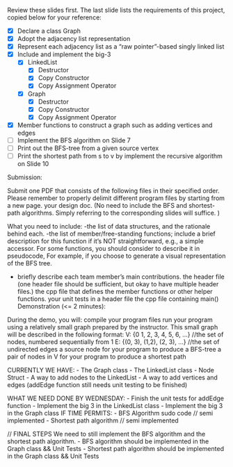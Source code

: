 Review these slides first. The last slide lists the requirements of this project, copied below for your reference:

- [x] Declare a class Graph
- [x] Adopt the adjacency list representation
- [x] Represent each adjacency list as a “raw pointer”-based singly linked list
- [x] Include and implement the big-3
   - [x] LinkedList
      - [x] Destructor
      - [x] Copy Constructor
      - [x] Copy Assignment Operator
   - [x] Graph
      - [x] Destructor
      - [x] Copy Constructor
      - [x] Copy Assignment Operator
- [x] Member functions to construct a graph such as adding vertices and edges
- [ ] Implement the BFS algorithm on Slide 7
- [ ] Print out the BFS-tree from a given source vertex
- [ ] Print the shortest path from s to v by implement the recursive algorithm on Slide 10

Submission:

Submit one PDF that consists of the following files in their specified order. Please remember to properly delimit different program files by starting from a new page.
your design doc.  (No need to include the BFS and shortest-path algorithms. Simply referring to the corresponding slides will suffice. )

What you need to include:
-the list of data structures, and the rationale behind each.
-the list of member/free-standing functions; include a brief description for this function if it’s NOT straightforward, e.g., a simple accessor. For some functions, you should consider to describe it in pseudocode, For example, if you choose to generate a visual representation of the BFS tree.
- briefly describe each team member’s main contributions.
the header file (one header file should be sufficient, but okay to have multiple header files.)
the cpp file that defines the member functions or other helper functions.
your unit tests in a header file
the cpp file containing main()
Demonstration (<= 2 minutes):

During the demo, you will:
compile your program files
run your program using a relatively small graph prepared by the instructor. This small graph will be described in the following format:
V: {0 1, 2, 3, 4, 5, 6, ...}    //the set of nodes, numbered sequentially from 1
E: {(0, 3), (1,2),  (2, 3), ...}        //the set of undirected edges
a source node for your program to produce a BFS-tree
a pair of nodes in V for your program to produce a shortest path

CURRENTLY WE HAVE:
    - The Graph class
    - The LinkedList class
    - Node Struct
    - A way to add nodes to the LinkedList
    - A way to add vertices and edges (addEdge function still needs unit testing to be finished)

WHAT WE NEED DONE BY WEDNESDAY:
    - Finish the unit tests for addEdge function
    - Implement the big 3 in the LinkedList class
    - Implement the big 3 in the Graph class
    IF TIME PERMITS:
        - BFS Algorithm sudo code // semi implemented
        - Shortest path algorithm // semi implemented

// FINAL STEPS
We need to still implement the BFS algorithm and the shortest path algorithm.
    - BFS algorithm should be implemented in the Graph class && Unit Tests
    - Shortest path algorithm should be implemented in the Graph class && Unit Tests
